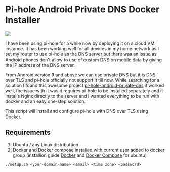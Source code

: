 # Pi-hole Android Private DNS Docker Installer 

<img src="https://raw.githubusercontent.com/sreejithag/pi-hole-android-private-dns-docker/main/assets/banner.png"> <br/>

I have been using pi-hole for a while now by deploying it on a cloud VM instance. It has been working well for all devices in my home network as I set my router to use pi-hole as the DNS server but there was an issue as Android phones don't allow to use of custom DNS on mobile data by giving the IP address of the DNS server.

From Android version 9 and above we can use private DNS but it is DNS over TLS and pi-hole officially not support it till now. While searching for a solution I found this awesome project [pi-hole-android-private-dns](https://github.com/varunsridharan/pi-hole-android-private-dns) it worked well, the issue with it was it requires pi-hole to be installed separately and it installs Nginx directly to the server and I wanted everything to be run with docker and an easy one-step solution.

This script will install and configure pi-hole with DNS over TLS using Docker. 

## Requirements 

1. Ubuntu / any Linux distributtion
2. Docker and Docker compose installed with current user added to docker group (installion guide [Docker](https://www.digitalocean.com/community/tutorials/how-to-install-and-use-docker-on-ubuntu-20-04) and [Docker Compose](https://www.digitalocean.com/community/tutorials/how-to-install-and-use-docker-compose-on-ubuntu-20-04) for ubuntu)

`./setup.sh <your-domain-name> <email> <time zone> <password>`
